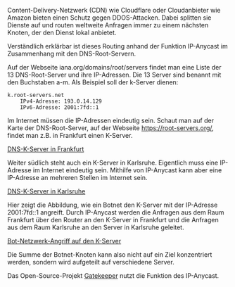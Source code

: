 <!--
author:   Günter Dannoritzer
email:    g.dannoritzer@wvs-ffm.de
version:  0.1.0
date:     21.08.2025
language: de
narrator: Deutsch Female

comment:  Distributed Denial of Service Attack (DDOS)

icon:    https://raw.githubusercontent.com/dsp77/wvs-liascript/0938e2e0ce751e270e3e36b8ecfeb09044a41aa0/wvs-logo.png
logo:     02_img/logo-ddos.png

tags:     LiaScript

link:     https://cdn.jsdelivr.net/chartist.js/latest/chartist.min.css

script:   https://cdn.jsdelivr.net/chartist.js/latest/chartist.min.js

attribute: Lizenz: [CC BY-SA](https://creativecommons.org/licenses/by-sa/4.0/)
-->

Content-Delivery-Netzwerk (CDN) wie Cloudflare oder Cloudanbieter wie Amazon bieten einen Schutz gegen DDOS-Attacken. Dabei splitten sie Dienste auf und routen weltweite Anfragen immer zu einem nächsten Knoten, der den Dienst lokal anbietet.

Verständlich erklärbar ist dieses Routing anhand der Funktion IP-Anycast im Zusammenhang mit den DNS-Root-Servern.

Auf der Webseite iana.org/domains/root/servers findet man eine Liste der 13 DNS-Root-Server und ihre IP-Adressen. Die 13 Server sind benannt mit den Buchstaben a-m. Als Beispiel soll der k-Server dienen:

    k.root-servers.net
        IPv4-Adresse: 193.0.14.129
        IPv6-Adresse: 2001:7fd::1

Im Internet müssen die IP-Adressen eindeutig sein. Schaut man auf der Karte der DNS-Root-Server, auf der Webseite https://root-servers.org/, findet man z.B. in Frankfurt einen K-Server.

[DNS-K-Server in Frankfurt](./02_img/lf4_ddos_k-root-fra.png)

Weiter südlich steht auch ein K-Server in Karlsruhe. Eigentlich muss eine IP-Adresse im Internet eindeutig sein. Mithilfe von IP-Anycast kann aber eine IP-Adresse an mehreren Stellen im Internet sein.

[DNS-K-Server in Karlsruhe](./02_img/lf4_ddos_k-root-ka.png)

Hier zeigt die Abbildung, wie ein Botnet den K-Server mit der IP-Adresse 2001:7fd::1 angreift. Durch IP-Anycast werden die Anfragen aus dem Raum Frankfurt über den Router an den K-Server in Frankfurt und die Anfragen aus dem Raum Karlsruhe an den Server in Karlsruhe geleitet.

[Bot-Netzwerk-Angriff auf den K-Server](./02_img/lf4_ddos-ipanycast-k-server-fra-ka.svg)

Die Summe der Botnet-Knoten kann also nicht auf ein Ziel konzentriert werden, sondern wird aufgeteilt auf verschiedene Server.

Das Open-Source-Projekt [Gatekeeper](https://github.com/AltraMayor/gatekeeper/wiki) nutzt die Funktion des IP-Anycast.